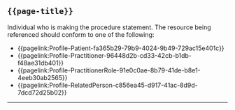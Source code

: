 ## <code>{{page-title}}</code>

	
Individual who is making the procedure statement. The resource being referenced should conform to one of the following:

-  {{pagelink:Profile-Patient-fa365b29-79b9-4024-9b49-729ac15e401c}}
-  {{pagelink:Profile-Practitioner-96448d2b-cd33-42cb-b1db-f48ae31db401}}
-  {{pagelink:Profile-PractitionerRole-91e0c0ae-8b79-41de-b8e1-4eeb30ab2565}}
-  {{pagelink:Profile-RelatedPerson-c856ea45-d917-41ac-8d9d-7dcd72d25b02}}
 
 ---
